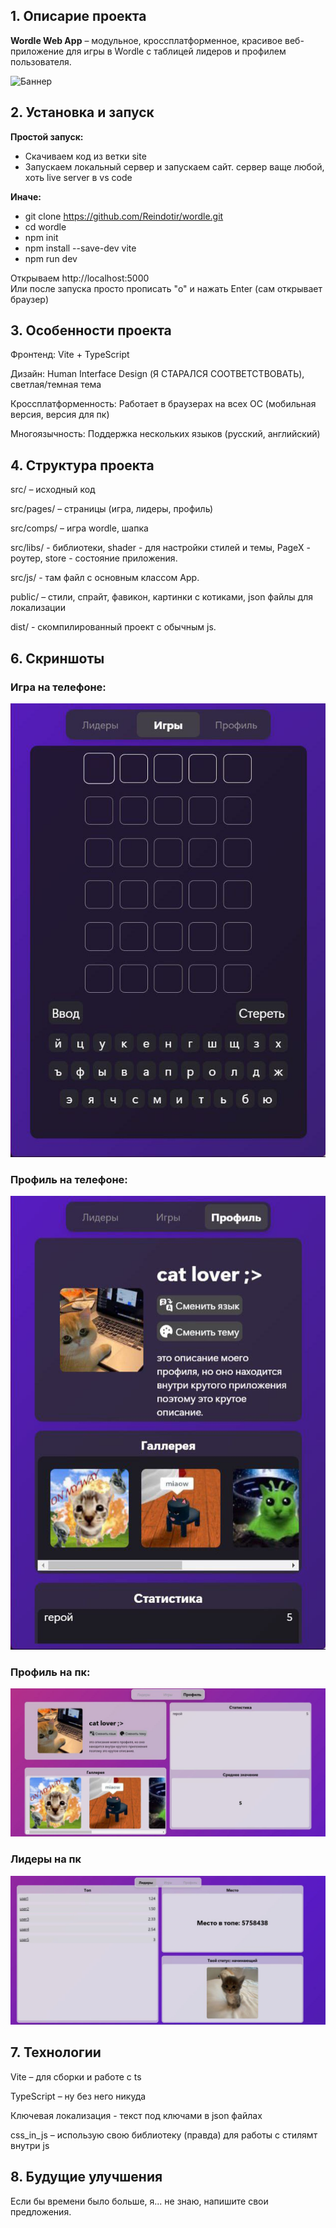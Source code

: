 ## 1. Описарие проекта
**Wordle Web App** – модульное, кроссплатформенное, красивое веб-приложение для игры в Wordle с таблицей лидеров и профилем пользователя. 
  
![Баннер](https://www.shutterstock.com/image-vector/wordle-word-puzzle-game-vector-260nw-2116971383.jpg)
## 2. Установка и запуск
**Простой запуск:**
* Скачиваем код из ветки site
* Запускаем локальный сервер и запускаем сайт.
сервер ваще любой, хоть live server в vs code

**Иначе:**
* git clone https://github.com/Reindotir/wordle.git
* cd wordle
* npm init
* npm install --save-dev vite
* npm run dev

Открываем http://localhost:5000  
Или после запуска просто прописать "o" и нажать Enter (сам открывает браузер)

## 3. Особенности проекта

Фронтенд: Vite + TypeScript

Дизайн: Human Interface Design (Я СТАРАЛСЯ СООТВЕТСТВОВАТЬ), светлая/темная тема

Кроссплатформенность: Работает в браузерах на всех ОС (мобильная версия, версия для пк)

Многоязычность: Поддержка нескольких языков (русский, английский)

## 4. Структура проекта

src/ – исходный код 

src/pages/ – страницы (игра, лидеры, профиль)

src/comps/ – игра wordle, шапка

src/libs/ - библиотеки, shader - для настройки стилей и темы, PageX - роутер, store - состояние приложения.

src/js/ - там файл с основным классом App.

public/ – стили, спрайт, фавикон, картинки с котиками, json файлы для локализации

dist/ - скомпилированный проект с обычным js.

## 6. Скриншоты

### Игра на телефоне:
![игра](https://github.com/Reindotir/wordle/blob/main/screenshots/screen1.jpg)

### Профиль на телефоне:
![профиль](https://github.com/Reindotir/wordle/blob/main/screenshots/screen2.jpg)

### Профиль на пк:
![Профиль](https://github.com/Reindotir/wordle/blob/main/screenshots/screen3.jpg)

### Лидеры на пк
![Лидеры](https://github.com/Reindotir/wordle/blob/main/screenshots/screen4.jpg)

## 7. Технологии

Vite – для сборки и работе с ts

TypeScript – ну без него никуда

Ключевая локализация - текст под ключами в json файлах

css_in_js – использую свою библиотеку (правда) для работы с стилямт внутри js


## 8. Будущие улучшения

Если бы времени было больше, я... не знаю, напишите свои предложения.


